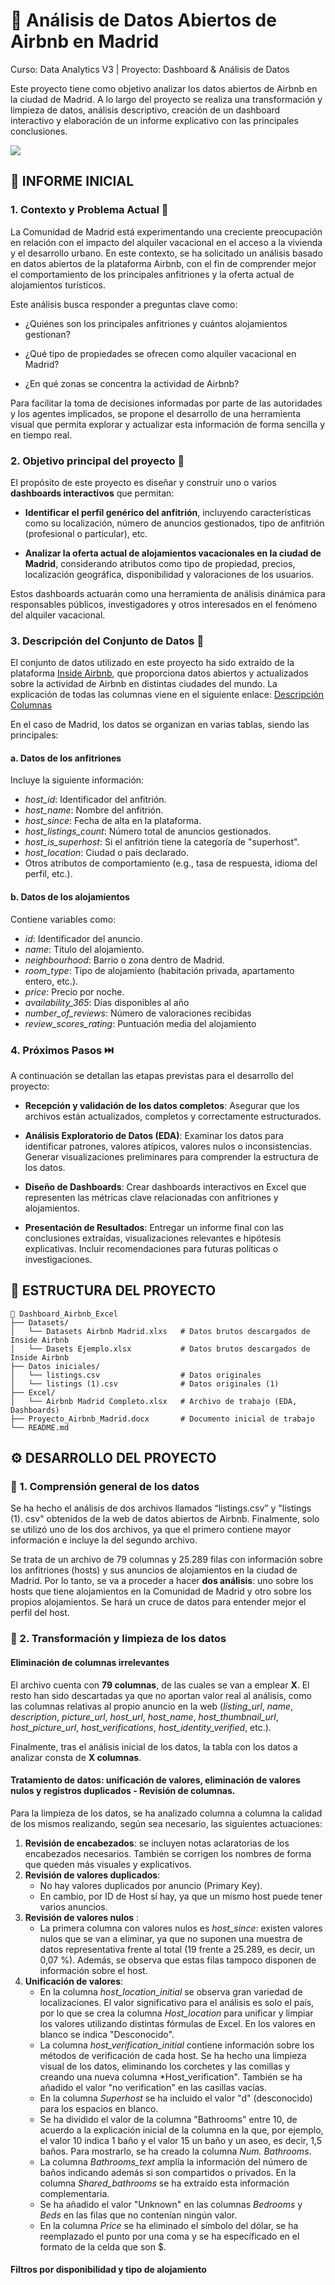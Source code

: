 # 🏡 Análisis de Datos Abiertos de Airbnb en Madrid
Curso: Data Analytics V3 | Proyecto: Dashboard &amp; Análisis de Datos

Este proyecto tiene como objetivo analizar los datos abiertos de Airbnb en la ciudad de Madrid. A lo largo del proyecto se realiza una transformación y limpieza de datos, análisis descriptivo, creación de un dashboard interactivo y elaboración de un informe explicativo con las principales conclusiones.


![](https://media.licdn.com/dms/image/v2/D4E12AQFZ4xlAbu0NAw/article-cover_image-shrink_720_1280/article-cover_image-shrink_720_1280/0/1712840717484?e=1752105600&v=beta&t=l8uX2liBFQ_GU1obAcE0mTau9cKQWacMdBHiz2UZy6U)

## 📄 INFORME INICIAL

### 1. Contexto y Problema Actual 🚩
La Comunidad de Madrid está experimentando una creciente preocupación en relación con el impacto del alquiler vacacional en el acceso a la vivienda y el desarrollo urbano. En este contexto, se ha solicitado un análisis basado en datos abiertos de la plataforma Airbnb, con el fin de comprender mejor el comportamiento de los principales anfitriones y la oferta actual de alojamientos turísticos.

Este análisis busca responder a preguntas clave como:

- ¿Quiénes son los principales anfitriones y cuántos alojamientos gestionan?

- ¿Qué tipo de propiedades se ofrecen como alquiler vacacional en Madrid?

- ¿En qué zonas se concentra la actividad de Airbnb?

Para facilitar la toma de decisiones informadas por parte de las autoridades y los agentes implicados, se propone el desarrollo de una herramienta visual que permita explorar y actualizar esta información de forma sencilla y en tiempo real.

### 2. Objetivo principal del proyecto 🎯
El propósito de este proyecto es diseñar y construir uno o varios **dashboards interactivos** que permitan:

- **Identificar el perfil genérico del anfitrión**, incluyendo características como su localización, número de anuncios gestionados, tipo de anfitrión (profesional o particular), etc.

- **Analizar la oferta actual de alojamientos vacacionales en la ciudad de Madrid**, considerando atributos como tipo de propiedad, precios, localización geográfica, disponibilidad y valoraciones de los usuarios.

Estos dashboards actuarán como una herramienta de análisis dinámica para responsables públicos, investigadores y otros interesados en el fenómeno del alquiler vacacional.

### 3. Descripción del Conjunto de Datos 🔗

El conjunto de datos utilizado en este proyecto ha sido extraído de la plataforma [Inside Airbnb](https://insideairbnb.com/get-the-data/), que proporciona datos abiertos y actualizados sobre la actividad de Airbnb en distintas ciudades del mundo. La explicación de todas las columnas viene en el siguiente enlace: [Descripción Columnas](https://docs.google.com/spreadsheets/d/1b_dvmyhb_kAJhUmv81rAxl4KcXn0Pymz/edit?gid=1967362979#gid=1967362979)

En el caso de Madrid, los datos se organizan en varias tablas, siendo las principales:

#### a. Datos de los anfitriones
Incluye la siguiente información:
- *host_id*: Identificador del anfitrión.
- *host_name*: Nombre del anfitrión.
- *host_since*: Fecha de alta en la plataforma.
- *host_listings_count*: Número total de anuncios gestionados.
- *host_is_superhost*: Si el anfitrión tiene la categoría de "superhost".
- *host_location*: Ciudad o país declarado.
- Otros atributos de comportamiento (e.g., tasa de respuesta, idioma del perfil, etc.).

#### b. Datos de los alojamientos
Contiene variables como: 
- *id*: Identificador del anuncio.
- *name*: Título del alojamiento.
- *neighbourhood*: Barrio o zona dentro de Madrid.
- *room_type*: Tipo de alojamiento (habitación privada, apartamento entero, etc.).
- *price*: Precio por noche.
- *availability_365*: Días disponibles al año
- *number_of_reviews*: Número de valoraciones recibidas
- *review_scores_rating*: Puntuación media del alojamiento

### 4. Próximos Pasos ⏭️
A continuación se detallan las etapas previstas para el desarrollo del proyecto:

- **Recepción y validación de los datos completos**: Asegurar que los archivos están actualizados, completos y correctamente estructurados.

- **Análisis Exploratorio de Datos (EDA)**: Examinar los datos para identificar patrones, valores atípicos, valores nulos o inconsistencias. Generar visualizaciones preliminares para comprender la estructura de los datos.

- **Diseño de Dashboards**: Crear dashboards interactivos en Excel que representen las métricas clave relacionadas con anfitriones y alojamientos.

- **Presentación de Resultados**: Entregar un informe final con las conclusiones extraídas, visualizaciones relevantes e hipótesis explicativas. Incluir recomendaciones para futuras políticas o investigaciones.

## 📁 ESTRUCTURA DEL PROYECTO
```
📂 Dashboard_Airbnb_Excel
├── Datasets/
│   └── Datasets Airbnb Madrid.xlxs   # Datos brutos descargados de Inside Airbnb
│   └── Dasets Ejemplo.xlsx           # Datos brutos descargados de Inside Airbnb
├── Datos iniciales/
│   └── listings.csv                  # Datos originales 
│   └── listings (1).csv              # Datos originales (1)
├── Excel/
│   └── Airbnb Madrid Completo.xlsx   # Archivo de trabajo (EDA, Dashboards)
├── Proyecto_Airbnb_Madrid.docx       # Documento inicial de trabajo
└── README.md
```

## ⚙️ DESARROLLO DEL PROYECTO

### 🧠 1. Comprensión general de los datos 
Se ha hecho el análisis de dos archivos llamados “listings.csv” y "listings (1). csv" obtenidos de la web de datos abiertos de Airbnb. Finalmente, solo se utilizó uno de los dos archivos, ya que el primero contiene mayor información e incluye la del segundo archivo.

Se trata de un archivo de 79 columnas y 25.289 filas con información sobre los anfitriones (hosts) y sus anuncios de alojamientos en la ciudad de Madrid. Por lo tanto, se va a proceder a hacer **dos análisis**: uno sobre los hosts que tiene alojamientos en la Comunidad de Madrid y otro sobre los propios alojamientos. Se hará un cruce de datos para entender mejor el perfil del host.

### 🧹 2. Transformación y limpieza de los datos
#### Eliminación de columnas irrelevantes
El archivo cuenta con **79 columnas**, de las cuales se van a emplear **X**. El resto han sido descartadas ya que no aportan valor real al análisis, como las columnas relativas al propio anuncio en la web (*listing_url*, *name*, *description*, *picture_url*, *host_url*, *host_name*, *host_thumbnail_url*, *host_picture_url*, *host_verifications*, *host_identity_verified*, etc.).

Finalmente, tras el análisis inicial de los datos, la tabla con los datos a analizar consta de **X columnas**.


#### Tratamiento de datos: unificación de valores, eliminación de valores nulos y registros duplicados - Revisión de columnas.
Para la limpieza de los datos, se ha analizado columna a columna la calidad de los mismos realizando, según sea necesario, las siguientes actuaciones:
1. **Revisión de encabezados**: se incluyen notas aclaratorias de los encabezados necesarios. También se corrigen los nombres de forma que queden más visuales y explicativos. 
2. **Revisión de valores duplicados**: 
    - No hay valores duplicados por anuncio (Primary Key). 
    - En cambio, por ID de Host sí hay, ya que un mismo host puede tener varios anuncios.
3. **Revisión de valores nulos** :
    - La primera columna con valores nulos es *host_since*: existen valores nulos que se van a eliminar, ya que no suponen una muestra de datos representativa frente al total (19 frente a 25.289, es decir, un 0,07 %). Además, se observa que estas filas tampoco disponen de información sobre el host.
4.	**Unificación de valores**: 
    - En la columna *host_location_initial* se observa gran variedad de localizaciones. El valor significativo para el análisis es solo el país, por lo que se crea la columna *Host_location* para unificar y limpiar los valores utilizando distintas fórmulas de Excel. En los valores en blanco se indica "Desconocido".
    - La columna *host_verification_initial* contiene información sobre los métodos de verificación de cada host. Se ha hecho una limpieza visual de los datos, eliminando los corchetes y las comillas y creando una nueva columna *Host_verification". También se ha añadido el valor "no verification" en las casillas vacías.
    - En la columna *Superhost* se ha incluido el valor "d" (desconocido) para los espacios en blanco.
    - Se ha dividido el valor de la columna "Bathrooms" entre 10, de acuerdo a la explicación inicial de la columna en la que, por ejemplo, el valor 10 indica 1 baño y el valor 15 un baño y un aseo, es decir, 1,5 baños. Para mostrarlo, se ha creado la columna *Num. Bathrooms*.
    - La columna *Bathrooms_text* amplía la información del número de baños indicando además si son compartidos o privados. En la columna *Shared_bathrooms* se ha extraído esta información complementaria.
    - Se ha añadido el valor "Unknown" en las columnas *Bedrooms* y *Beds* en las filas que no contenían ningún valor.
    - En la columna *Price* se ha eliminado el símbolo del dólar, se ha reemplazado el punto por una coma y se ha específicado en el formato de la celda que son $.


#### Filtros por disponibilidad y tipo de alojamiento